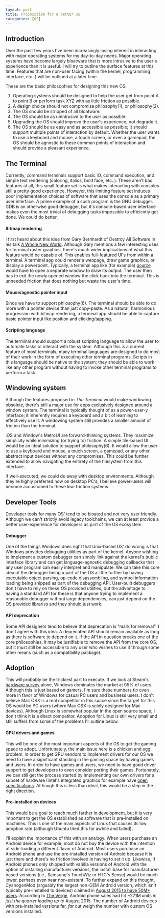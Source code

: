 ```yaml
---
layout: post
title: Proposition for a better OS
categories: [OS]
---
```


## Introduction
Over the past few years I've been increasingly losing interest in interacting with major operating systems for my day-to-day needs. Major operating systems have become largely bloatware that is more intrusive to the user's experience than it is useful. I will try to outline the surface features at this time. Features that are non-user facing (within the kernel, programming interface, etc..) will be outlined at a later time.

These are the basic philosophies for designing this new OS:
 1. Operating systems should be designed to help the user get from point A to point B or perform task XYZ with as little friction as possible.
 2. A design choice should not compromise philosophy(1), or philosophy(2).
 3. The OS should be stripped of all bloatware.
 4. The OS should be as unintrusive to the user as possible.
 5. Upgrading the OS should improve the user's experience, not degrade it.
 6. The OS should be as easy and as accessible as possible; it should support multiple points of interaction by default. Whether the user wants to use a keyboard and mouse, a touch screen, or even a gamepad, the OS should be agnostic to these common points of interaction and should provide a pleasant experience.

## The Terminal
Currently, command terminals support basic IO, command execution, and simple text rendering (coloring, italics, bold face, etc..). These aren't bad features at all, this small feature set is what makes interacting with consoles still a pretty good experience. However, this limiting feature set induces poor implementation choices of software that uses the console as a primary user interface. A prime example of a such program is the GNU debugger. GDB is an otherwise good debugger, but it's console-based user interface makes even the most trivial of debugging tasks impossible to efficiently get done. We could do better.

#### Bitmap rendering
I first heard about this idea from Gary Bernhardt of Destroy All Software in his talk [A Whole New World](https://www.destroyallsoftware.com/talks/a-whole-new-world). Although Gary mentions a few interesting uses for terminal raster graphics, there's much wider implications of what this feature would be capable of. This enables full-featured UI's from within a terminal. A terminal app could render a webpage, draw game graphics, or display a powerpoint. Typically, a terminal app like (for example) [gource](http://gource.io/) would have to open a separate window to draw its output. The user then has to exit the newly opened window the click back into the terminal. This is unneeded friction that does nothing but waste the user's time.

#### Mouse/agnostic pointer input
Since we have to support philosophy(6). The terminal should be able to do more with a pointer device than just copy-paste. As a natural, harmonious progression with bitmap rendering, a terminal app should be able to capture basic pointer input like position and clicking/tapping.

#### Scripting language
The terminal should support a robust scripting language to allow the user to automate tasks or interact with the system. Although this is a current feature of most terminals, many terminal languages are designed to do most of their work in the form of executing other terminal programs. Scripts in this language should be native to the system; they should be able to work like any other program without having to invoke other terminal programs to perform a task.

## Windowing system
Although the features proposed in *The Terminal* would make windowing obsolete, there's still a major use for apps exclusively designed around a window system. The terminal is typically thought of as a power-user-y interface; it inherently requires a keyboard and a bit of learning to effectively use it. A windowing system still provides a smaller amount of friction than the terminal.

iOS and Window's MetroUI are forward-thinking systems. They maximize simplicity while minimizing (or trying to) friction. A simple tile-based UI would be an ideal solution to support philosophy(6). It would allow the user to use a keyboard and mouse, a touch screen, a gamepad, or any other abstract input devices without any compromises. This could be further extended to allow navigating the entirety of the filesystem from this interface.

If well-executed, we could do away with desktop environments. Although they're highly preferred now on desktop PC's, I believe power-users will become accustomed to these low-friction systems.

## Developer Tools
Developer tools for many OS' tend to be bloated and not very user friendly. Although we can't strictly avoid legacy toolchains, we can at least provide a better user-experience for developers as part of the OS ecosystem.

#### Debugger
One of the things Windows does right that Unix-based OS' do wrong is that Windows provides debugging utilities as part of the kernel. Anyone wishing to implement a custom debugger can simply link against the kernel's public interface library and can get language-agnostic debugging callbacks that any user program can easily interpret and manipulate. We can take this core idea of the debugger being a part of the OS a little further by having executable object parsing, op-code disassembling, and symbol information loading being shipped as part of the debugging API. User-built debuggers don't have to rely on these OS provided utilities, but the advantage to having a standard API for these is that anyone trying to implement a reasonable debugger without large dependencies, can just depend on the OS provided libraries and they should just work.

#### API deprecation
Some API designers tend to believe that deprecation is "mark for removal". I don't agree with this idea. A deprecated API should remain available as long as there is software to depend on it. If the API in question breaks one of the core philosophies, it may be justifiable to remove the API from the core OS, but it must still be accessible to any user who wishes to use it through some other means (such as a compatibility package).

## Adoption
This will probably be the trickiest part to execute. If we look at Steam's [hardware survey](http://store.steampowered.com/hwsurvey) alone, Windows dominates the market at 95% of users. Although this is just based on gamers, I'm sure these numbers tip even more in favor of Windows for casual PC users and business users. I don't believe Mac OSX is a real competitor in this space since the target for this OS would be PC users (where Mac OSX is solely designed for Mac devices). Although Linux is somewhat popular in the open source space, I don't think it is a direct competitor. Adoption for Linux is still very small and still suffers from some of the problems I'll outline below.

#### GPU drivers and games
This will be one of the most important aspects of the OS to get the gaming space to adopt. Unfortunately, the main issue here is a chicken and egg problem. In order to get GPU vendors to implement drivers for our OS we need to have a significant standing in the gaming space by having games and users. In order to have games and users, we need to have good driver support to get developers to even consider porting their games. Fortunately, we can still get the process started by implementing our own drivers for a subset of hardware (Intel's integrated graphics for example have [open specifications](https://www.x.org/docs/intel/). Although this is less than ideal, this would be a step in the right direction.

#### Pre-installed on devices
This would be a goal to reach much farther in development, but it is very important to get the OS established as software that is pre-installed on machines. This is one of the main aspects of Linux that causes its low adoption rate (although Ubuntu tried this for awhile and failed).

I'll explain the importance of this with an analogy. When users purchase an Android device for example, most do not buy the device with the intention of side-loading a different flavor of Android. Most users purchase an Android phone and use the pre-installed version of Android because it is just there and there's no friction involved in having to set it up. Likewise, if Android phones only shipped with vanilla versions of Android with the option of installing manufacturer versions, the install base for manufacturer-based versions (i.e., Samsung's TouchWiz or HTC's Sense) would be much lower, perhaps even near non-existent. To further expand on this thought, CyanogenMod (arguably the largest non-OEM Android version, which isn't typically pre-installed to devices) claimed in [August 2015 to have 50M+ users](https://www.instagram.com/p/6IUuRVNH_b/). According to [The Verge](http://www.theverge.com/2015/8/20/9181269/gartner-q2-2015-smartphone-sales), Android phone sales had hit ~271M units _in just the quarter leading up to_ August 2015. The number of Android devices with pre-installed versions far, _far_ out weigh the number with custom OS versions installed. 
